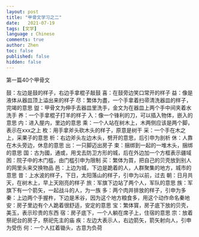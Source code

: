 ```yaml
---
layout: post
title: "甲骨文学习之二"
date:   2021-07-19
tags: [文学]
language : Chinese
comments: true
author: Zhen
toc: false
published: false
hidden: false
---
```

第一篇40个甲骨文

鼓：左边是鼓的样子，右边手拿棍子敲鼓
喜：在鼓旁边笑口常开的样子
益：像是液体从器皿顶上溢出来的样子
尽：繁体为盡，一个手拿着扫帚清洗器皿的样子，完竭的意思
盥：甲骨文为伸手去器皿里洗手，金文为在器皿上两个手中间夹着水洗手
养：一个手拿棍子打羊的样子
入：像一个锋利的刀，可以插入物体，嵌入的意思
内：进入屋内，里边的意思
乘：一个人站在树木上，木两侧应该是两个脚，表示在xxx之上
枚：用手拿斧头砍木头的样子，原意是树干
采：一个手在木之上，采果子的意思
析：右边斧头左边木头，劈开的意思，后引申为剖析
休：人靠在木头旁边，休息的意思
出：一只脚迈出房子
束：捆绑到一起的一堆木头，捆绑的意思
国：古为國，通或，用戈去防卫方形的城，后在外边加一个方框表示疆域
困：院子中的木门槛，由门槛引申为限制
买：繁体为買，把自己的贝壳放到别人的网里头来交换物品
邑：上边为城，下边是跪着的人，人群聚集的地方，城市的意思
昔：上水波的样子，下日，太阳落山的样子，引申为以前，过去
朝：日月共天，在树木上，早上天刚亮的样子
旅：军旗下边站了两个人，军队的意思
族：军旗下有一个箭矢，一起战斗的人，为一族
多：两个肉并排放的样子，引申为多
秦：上边两个手握杵，下边是禾谷，因为这个地方粮食多，用这个动作命名秦地
安：房子里边有个人跪着很舒适，安定的意思
宝：繁体寳，房子底下放的贝壳，美玉，表示珍贵的东西
宿：房子底下，一个人躺在席子上，住宿的意思
宗：放着祭祀台的房子，祭祀先主的庙
疾：左边大表示人，右边箭矢，箭矢射向人，引申为受伤
何：一个人扛着锄头，古意为负荷








<!--stackedit_data:
eyJoaXN0b3J5IjpbLTE0OTk0NjQyMDIsMjA5NDIzOTQ3Nyw0ND
M1MTA3MTMsLTQ1MjU4OTYyOCwtOTEzNzIzNDAwLDE2NzM1MDEw
MDYsLTIwNzM5NzA0NjgsMjEyODMzMjY3MV19
-->